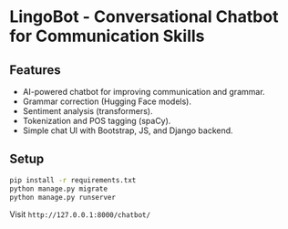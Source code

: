 # LingoBot - Conversational Chatbot for Communication Skills

## Features
- AI-powered chatbot for improving communication and grammar.
- Grammar correction (Hugging Face models).
- Sentiment analysis (transformers).
- Tokenization and POS tagging (spaCy).
- Simple chat UI with Bootstrap, JS, and Django backend.

## Setup
```bash
pip install -r requirements.txt
python manage.py migrate
python manage.py runserver
```
Visit `http://127.0.0.1:8000/chatbot/`
